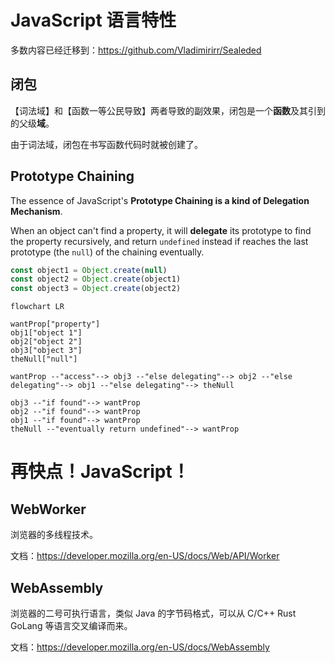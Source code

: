 # JavaScript 语言特性

多数内容已经迁移到：<https://github.com/Vladimirirr/Sealeded>

## 闭包

【词法域】和【函数一等公民导致】两者导致的副效果，闭包是一个**函数**及其引到的父级**域**。

由于词法域，闭包在书写函数代码时就被创建了。

## Prototype Chaining

The essence of JavaScript's **Prototype Chaining is a kind of Delegation Mechanism**.

When an object can't find a property, it will **delegate** its prototype to find the property recursively, and return `undefined` instead if reaches the last prototype (the `null`) of the chaining eventually.

```js
const object1 = Object.create(null)
const object2 = Object.create(object1)
const object3 = Object.create(object2)
```

```mermaid
flowchart LR

wantProp["property"]
obj1["object 1"]
obj2["object 2"]
obj3["object 3"]
theNull["null"]

wantProp --"access"--> obj3 --"else delegating"--> obj2 --"else delegating"--> obj1 --"else delegating"--> theNull

obj3 --"if found"--> wantProp
obj2 --"if found"--> wantProp
obj1 --"if found"--> wantProp
theNull --"eventually return undefined"--> wantProp
```

# 再快点！JavaScript！

## WebWorker

浏览器的多线程技术。

文档：https://developer.mozilla.org/en-US/docs/Web/API/Worker

## WebAssembly

浏览器的二号可执行语言，类似 Java 的字节码格式，可以从 C/C++ Rust GoLang 等语言交叉编译而来。

文档：https://developer.mozilla.org/en-US/docs/WebAssembly
